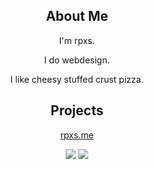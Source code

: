 <div class="container" align="center">
   <h2>About Me</h2>
   <p>I'm rpxs.</p>
   <p>I do webdesign.</p>
   <p>I like cheesy stuffed crust pizza.</p>
   <h2>Projects</h2>
   <a href="https://rpxs.me" target="_blank">
      <p>rpxs.me
      <p>
   </a>
<tr>
<td>
   <img src="https://github-readme-stats.vercel.app/api?username=rpxs&theme=chartreuse-dark&count_private=true" />
</td>
<td>
   <img src="https://github-readme-stats.vercel.app/api/top-langs/?username=rpxs&theme=chartreuse-dark&count_private=true" />
   </td>
   </tr>
</div>
